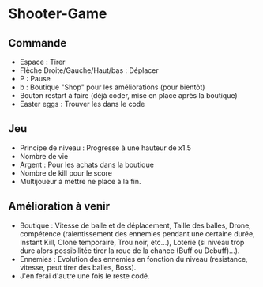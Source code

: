 # Shooter-Game

## Commande 

- Espace : Tirer
- Flèche Droite/Gauche/Haut/bas : Déplacer
- P : Pause
- b : Boutique "Shop" pour les améliorations (pour bientôt)
- Bouton restart à faire (déjà coder, mise en place après la boutique)
- Easter eggs : Trouver les dans le code

## Jeu 

- Principe de niveau : Progresse à une hauteur de x1.5
- Nombre de vie
- Argent : Pour les achats dans la boutique
- Nombre de kill pour le score
- Multijoueur à mettre ne place à la fin.

## Amélioration à venir 

- Boutique : Vitesse de balle et de déplacement, Taille des balles, Drone, compétence (ralentissement des ennemies pendant une certaine durée, Instant Kill, Clone temporaire, Trou noir, etc...), Loterie (si niveau trop dure alors possibilitée tirer la roue de la chance (Buff ou Debuff)...).
- Ennemies : Evolution des ennemies en fonction du niveau (resistance, vitesse, peut tirer des balles, Boss).
- J'en ferai d'autre une fois le reste codé. 
